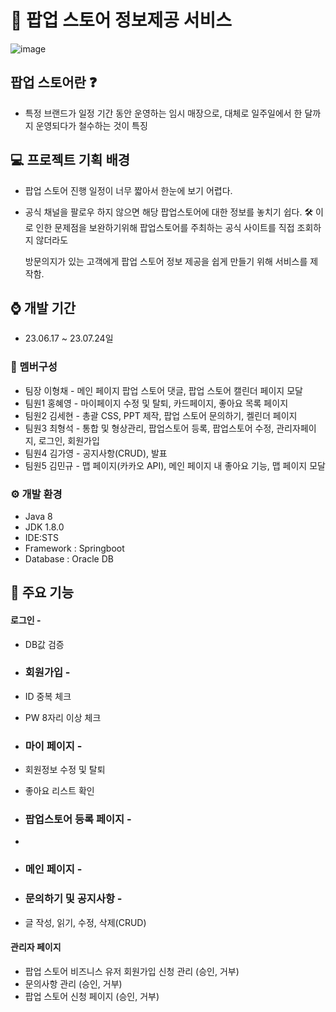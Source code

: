 # :calendar: 팝업 스토어 정보제공 서비스
![image](https://github.com/HongHyeYoung/team3-project/assets/103356641/8b3a96eb-7a84-45eb-89d2-0afbd4b55489)

## 팝업 스토어란 ❓
- 특정 브랜드가 일정 기간 동안 운영하는 임시 매장으로, 대체로 일주일에서 한 달까지 운영되다가 철수하는 것이 특징

## :computer: 프로젝트 기획 배경 
- 팝업 스토어 진행 일정이 너무 짧아서 한눈에 보기 어렵다.
- 공식 채널을 팔로우 하지 않으면 해당 팝업스토어에 대한 정보를 놓치기 쉽다.
  🛠 이로 인한 문제점을 보완하기위해 팝업스토어를 주최하는 공식 사이트를 직접 조회하지 않더라도

    방문의지가 있는 고객에게 팝업 스토어 정보 제공을 쉽게 만들기 위해 서비스를 제작함.

## :watch: 개발 기간
- 23.06.17 ~ 23.07.24일

### :couple: 멤버구성

- 팀장 이형채 - 메인 페이지 팝업 스토어 댓글, 팝업 스토어 캘린더 페이지 모달
- 팀원1 홍혜영 - 마이페이지 수정 및 탈퇴, 카드페이지, 좋아요 목록 페이지
- 팀원2 김세현 - 총괄 CSS, PPT 제작, 팝업 스토어 문의하기, 켈린더 페이지
- 팀원3 최형석 - 통합 및 형상관리, 팝업스토어 등록, 팝업스토어 수정, 관리자페이지, 로그인, 회원가입
- 팀원4 김가영 - 공지사항(CRUD), 발표
- 팀원5 김민규 - 맵 페이지(카카오 API), 메인 페이지 내 좋아요 기능, 맵 페이지 모달

### ⚙️ 개발 환경

- Java 8
- JDK 1.8.0
- IDE:STS
- Framework : Springboot
- Database : Oracle DB

## :pushpin: 주요 기능

#### 로그인 - 
- DB값 검증

- ### 회원가입 - 
- ID 중복 체크
- PW 8자리 이상 체크

- ### 마이 페이지 -
- 회원정보 수정 및 탈퇴
- 좋아요 리스트 확인

- ### 팝업스토어 등록 페이지 -
- 

- ### 메인 페이지 -

- ### 문의하기 및 공지사항 -
- 글 작성, 읽기, 수정, 삭제(CRUD)
   
#### 관리자 페이지
- 팝업 스토어 비즈니스 유저 회원가입 신청 관리 (승인, 거부)
- 문의사항 관리 (승인, 거부)
- 팝업 스토어 신청 페이지 (승인, 거부)
